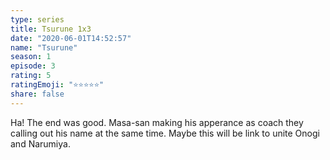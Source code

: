 ```yaml
--- 
type: series 
title: Tsurune 1x3 
date: "2020-06-01T14:52:57" 
name: "Tsurune" 
season: 1 
episode: 3 
rating: 5 
ratingEmoji: "⭐️⭐️⭐️⭐️⭐️" 
share: false 
---
```


Ha! The end was good. Masa-san making his apperance as coach they calling out his name at the same time. Maybe this will be link to unite Onogi and Narumiya.

